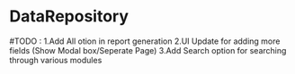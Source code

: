 # DataRepository

#TODO : 
1.Add All otion in report generation
2.UI Update for adding more fields (Show Modal box/Seperate Page)
3.Add Search option for searching through various modules
